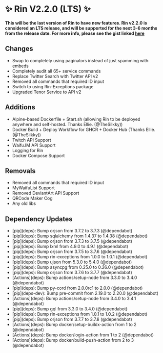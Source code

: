 # ✨ Rin V2.2.0 (LTS) ✨

**This will be the last version of Rin to have new features. Rin v2.2.0 is considered an LTS release, and will be supported for the next 3-6 months from the release date. For more info, please see the gist linked [here](https://gist.github.com/No767/de27c61dc471ac331a45ea7c2bda62c0)**

## Changes
- Swap to completely using paginators instead of just spamming with embeds
- Completely audit all 65+ service commands
- Replace Twitter Search with Twitter API v2
- Removed all commands that required ID input
- Switch to using Rin-Exceptions package
- Upgraded Tenor Service to API v2

## Additions

- Alpine-based Dockerfile + Start.sh (allowing Rin to be deployed anywhere and self-hosted. Thanks Ellie. (@TheSilkky))  
- Docker Build + Deploy Workflow for GHCR + Docker Hub (Thanks Ellie. (@TheSilkky))
- Twitch API Support
- Waifu.IM API Support
- Logging for Rin
- Docker Compose Support

## Removals
- Removed all commands that required ID input
- MyWaifuList Support
- Removed DeviantArt API Support
- QRCode Maker Cog
- Any old libs


## Dependency Updates
- \[pip](deps)\: Bump orjson from 3.7.2 to 3.7.3 (@dependabot)
- \[pip](deps)\: Bump sqlalchemy from 1.4.37 to 1.4.38 (@dependabot)
- \[pip](deps)\: Bump orjson from 3.7.3 to 3.7.5 (@dependabot)
- \[pip](deps)\: Bump lxml from 4.9.0 to 4.9.1 (@dependabot)
- \[pip](deps)\: Bump orjson from 3.7.5 to 3.7.6 (@dependabot)
- \[pip](deps)\: Bump rin-exceptions from 1.0.0 to 1.0.1 (@dependabot)
- \[pip](deps)\: Bump ujson from 5.3.0 to 5.4.0 (@dependabot)
- \[pip](deps)\: Bump asyncpg from 0.25.0 to 0.26.0 (@dependabot)
- \[pip](deps)\: Bump orjson from 3.7.6 to 3.7.7 (@dependabot)
- \[Actions](deps)\: Bump actions/setup-node from 3.3.0 to 3.4.0 (@dependabot)
- \[pip](deps)\: Bump py-cord from 2.0.0rc1 to 2.0.0 (@dependabot)
- \[pip](deps-dev)\: Bump pre-commit from 2.19.0 to 2.20.0 (@dependabot)
- \[Actions](deps)\: Bump actions/setup-node from 3.4.0 to 3.4.1 (@dependabot)
- \[pip](deps)\: Bump gql from 3.3.0 to 3.4.0 (@dependabot)
- \[pip](deps)\: Bump rin-exceptions from 1.0.1 to 1.0.2 (@dependabot)
- \[pip](deps)\: Bump orjson from 3.7.7 to 3.7.8 (@dependabot)
- \[Actions](deps)\: Bump docker/setup-buildx-action from 1 to 2 (@dependabot)
- \[Actions](deps)\: Bump docker/login-action from 1 to 2 (@dependabot)
- \[Actions](deps)\: Bump docker/build-push-action from 2 to 3 (@dependabot)